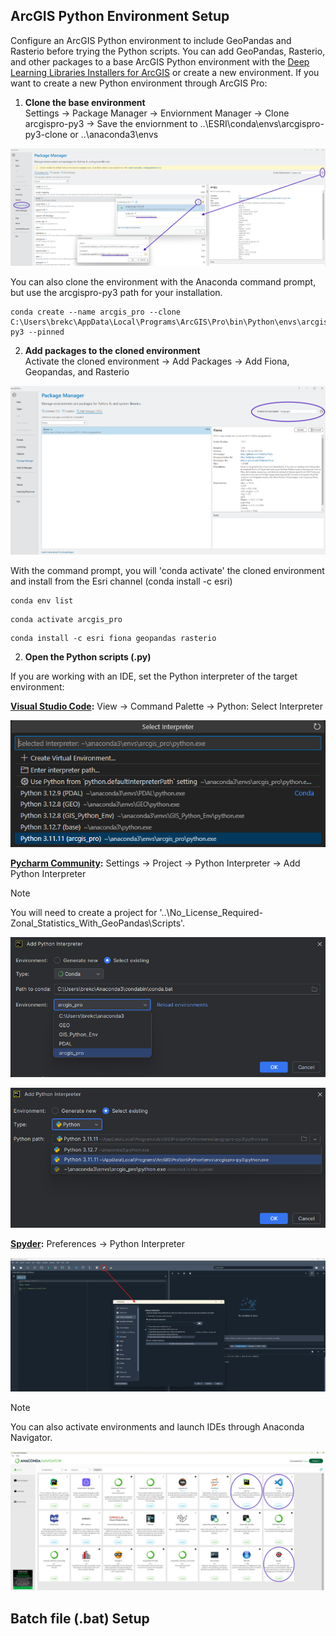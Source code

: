## ArcGIS Python Environment Setup

Configure an ArcGIS Python environment to include GeoPandas and Rasterio before trying the Python scripts. You can add GeoPandas, Rasterio, and other packages to a base ArcGIS Python environment with the [Deep Learning Libraries Installers for ArcGIS](https://github.com/Esri/deep-learning-frameworks) or create a new environment. If you want to create a new Python environment through ArcGIS Pro:

1. **Clone the base environment**\
Settings &rarr; Package Manager &rarr; Enviornment Manager &rarr; Clone arcgispro-py3 &rarr; Save the enviornment to ..\ESRI\conda\envs\arcgispro-py3-clone or ..\anaconda3\envs

![](/Scripts/ArcGIS_Env_Setup/Clone_Env.png)

You can also clone the environment with the Anaconda command prompt, but use the arcgispro-py3 path for your installation.   
```
conda create --name arcgis_pro --clone C:\Users\brekc\AppData\Local\Programs\ArcGIS\Pro\bin\Python\envs\arcgispro-py3 --pinned
```

2. **Add packages to the cloned environment**\
Activate the cloned environment &rarr; Add Packages &rarr; Add Fiona, Geopandas, and Rasterio


![](/Scripts/ArcGIS_Env_Setup/Add_Packages.png)


With the command prompt, you will 'conda activate' the cloned environment and install from the Esri channel (conda install -c esri) 
```
conda env list
```

```
conda activate arcgis_pro
```

```
conda install -c esri fiona geopandas rasterio
```

2. **Open the Python scripts (.py)**

If you are working with an IDE, set the Python interpreter of the target environment:

**[Visual Studio Code](https://code.visualstudio.com/docs/python/python-tutorial):** View &rarr; Command Palette &rarr; Python: Select Interpreter

![](/Scripts/ArcGIS_Env_Setup/VS_Code_Python_Interp.png)


**[Pycharm Community](https://www.jetbrains.com/help/pycharm/configuring-python-interpreter.html#):** Settings &rarr; Project &rarr; Python Interpreter &rarr; Add Python Interpreter
> [!NOTE]
> You will need to create a project for '..\No_License_Required-Zonal_Statistics_With_GeoPandas\Scripts'.

![](/Scripts/ArcGIS_Env_Setup/PyCharm_Python_Interp.png)

![](/Scripts/ArcGIS_Env_Setup/PyCharm_Python_Interp_2.png)

**[Spyder]([https://code.visualstudio.com/docs/python/python-tutorial](https://docs.spyder-ide.org/current/faq.html)):** Preferences &rarr; Python Interpreter

![](/Scripts/ArcGIS_Env_Setup/Spyder_Python_Interp.png)

> [!NOTE]
> You can also activate environments and launch IDEs through Anaconda Navigator.

![](/Scripts/ArcGIS_Env_Setup/Conda_Nav_IDEs.png)

## Batch file (.bat) Setup

